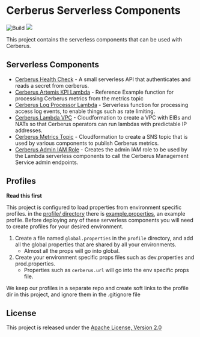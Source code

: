 # Cerberus Serverless Components

![Build](https://github.com/Nike-Inc/cerberus-serverless-components/workflows/Build/badge.svg)
[![][license img]][license]

This project contains the serverless components that can be used with Cerberus.

## Serverless Components

* [Cerberus Health Check](cerberus-health-check-lambda/README.md) - A small serverless API that authenticates and reads a secret from cerberus.
* [Cerberus Artemis KPI Lambda](cerberus-artemis-kpi-lambda/README.md) - Reference Example function for processing Cerberus metrics from the metrics topic
* [Cerberus Log Processor Lambda](cerberus-log-processor-lambda/README.md) - Serverless function for processing access log events, to enable things such as rate limiting.
* [Cerberus Lambda VPC](cerberus-lambda-vpc/README.md) - Cloudformation to create a VPC with EIBs and NATs so that Cerberus operators can run lambdas with predictable IP addresses.
* [Cerberus Metrics Topic](cerberus-metrics-topic/README.md) - Cloudformation to create a SNS topic that is used by various components to publish Cerberus metrics.
* [Cerberus Admin IAM Role](cerberus-admin-iam-role/README.md) - Creates the admin IAM role to be used by the Lambda serverless components to call the Cerberus Management Service admin endpoints.

## Profiles

**Read this first**

This project is configured to load properties from environment specific profiles. in the [profile/ directory](profile) 
there is [example.properties](profile/example.properties), an example profile. Before deploying any of these serverless components 
you will need to create profiles for your desired environment. 

1. Create a file named `global.properties` in the `profile` directory, and add all the global properties that are shared by all your environments. 
    - Almost all the props will go into global. 
1. Create your environment specific props files such as dev.properties and prod.properties.
    - Properties such as `cerberus.url` will go into the env specific props file.

We keep our profiles in a separate repo and create soft links to the profile dir in this project, and ignore them in the .gitignore file

## License

This project is released under the [Apache License, Version 2.0](http://www.apache.org/licenses/LICENSE-2.0)

[license]:LICENSE.txt
[license img]:https://img.shields.io/badge/License-Apache%202-blue.svg
